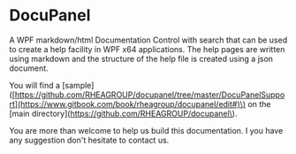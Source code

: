 # DocuPanel

A WPF markdown/html Documentation Control with search that can be used to create a help facility in WPF x64 applications. The help pages are written using markdown and the structure of the help file is created using a json document.

You will find a \[sample\]\([https://github.com/RHEAGROUP/docupanel/tree/master/DocuPanelSupport](https://www.gitbook.com/book/rheagroup/docupanel/edit#)\) on the \[main directory\]\(https://github.com/RHEAGROUP/docupanel\).

You are more than welcome to help us build this documentation. I you have any suggestion don't hesitate to contact us.

